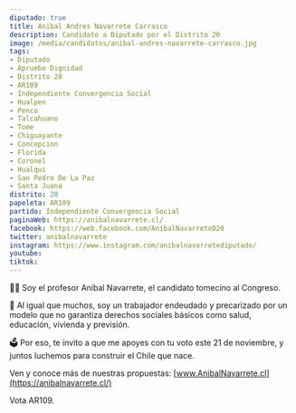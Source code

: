 ```yaml
---
diputado: true
title: Anibal Andres Navarrete Carrasco
description: Candidato a Diputado por el Distrito 20
image: /media/candidatos/anibal-andres-navarrete-carrasco.jpg
tags:
- Diputado
- Apruebo Dignidad
- Distrito 20
- AR109
- Independiente Convergencia Social
- Hualpen
- Penco
- Talcahuano
- Tome
- Chiguayante
- Concepcion
- Florida
- Coronel
- Hualqui
- San Pedro De La Paz
- Santa Juana
distrito: 20
papeleta: AR109
partido: Independiente Convergencia Social
paginaWeb: https://anibalnavarrete.cl/
facebook: https://web.facebook.com/AnibalNavarreteD20
twitter: anibalnavarrete
instagram: https://www.instagram.com/anibalnavarretediputado/
youtube:
tiktok:
---
```

👨‍🏫 Soy el profesor Aníbal Navarrete, el candidato tomecino al Congreso.

🏡 Al igual que muchos, soy un trabajador endeudado y precarizado por un modelo
que no garantiza derechos sociales básicos como salud, educación, vivienda y
previsión.

🗳️ Por eso, te invito a que me apoyes con tu voto este 21 de noviembre, y juntos luchemos para construir el Chile que
nace.

Ven y conoce más de nuestras propuestas: [www.AnibalNavarrete.cl](https://anibalnavarrete.cl/)

Vota AR109.
